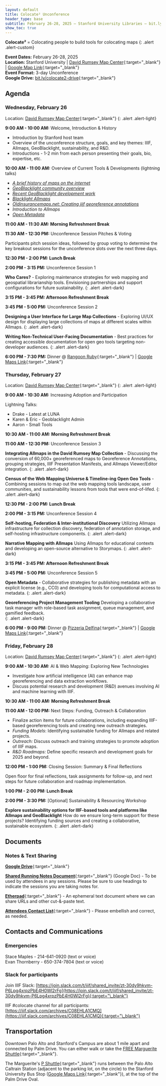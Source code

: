 ```yaml
---
layout: default
title: Colocate² Unconference
header_type: base
subtitle: February 26-28, 2025 – Stanford University Libraries – bit.ly/colocate2
show_toc: true
---
```


**Colocate²** = Colocating people to build tools for colocating maps
{: .alert .alert-custom}

**Event Dates:** February 26-28, 2025 \
**Location:** Stanford University \| [David Rumsey Map Center](https://drmc.stanford.edu){:target="\_blank"} \| [Google Map Link](https://maps.app.goo.gl/YNQZAo7xu9iyApAg9){:target="\_blank"}  
**Event Format:** 3-day Unconference \
**Google Drive:** [bit.ly/colocate2-drive](https://drive.google.com/drive/folders/1K-8NNRl76waz_EEaEePZp_W7f-1GckLf){:target="\_blank"}

## Agenda

### Wednesday, February 26

Location: [David Rumsey Map Center](https://drmc.stanford.edu){:target="\_blank"}
{: .alert .alert-light}

**9:00 AM - 10:00 AM:** Welcome, Introduction & History

- Introduction by Stanford host team
- Overview of the unconference structure, goals, and key themes: IIIF, Allmaps, GeoBlacklight, sustainability, and R&D.
- Introductions - 1-2 min from each person presenting their goals, bio, expertise, etc.

**10:00 AM - 11:00 AM:** Overview of Current Tools & Developments (lightning talks)

- [_A brief history of maps on the internet_](https://slides.com/staceymaples/iiif-maps-showcase)
- [_GeoBlacklight community overview_](https://geoblacklight.org/GBL-community.slides.html)
- [_Recent GeoBlacklight development work_](https://docs.google.com/presentation/u/0/d/1HDzOLhek2wIRavmJy_TkE_RoTAbRZmjSwEn1mC2Xdb8/edit)
- [_Blacklight Allmaps_](https://docs.google.com/presentation/d/13_SqSZ7lOADsjPZZmOsokFcoT7ytT9VRn2wIPqlU3Xo/edit?usp=sharing)
- [_Oldinsurancemaps.net: Creating iiif georeference annotations_](https://tiny.cc/colocate2025-ac)
- _Introduction to Allmaps_
- [_Open Metadata_](https://docs.google.com/presentation/d/13iBqQGwejLIMRhbFBt6ZVawb_Kd9h23OiufstAt5jzA/edit#slide=id.g33a3d7789c9_0_40)

**11:00 AM - 11:30 AM: Morning Refreshment Break**

**11:30 AM - 12:30 PM:** Unconference Session Pitches & Voting

Participants pitch session ideas, followed by group voting to determine the key breakout sessions for the unconference slots over the next three days.

**12:30 PM - 2:00 PM: Lunch Break**

**2:00 PM - 3:15 PM:** Unconference Session 1

**Who Cares?** - Exploring maintenance strategies for web mapping and geospatial librarianship tools. Envisioning partnerships and support configurations for future sustainability.
{: .alert .alert-dark}

**3:15 PM - 3:45 PM: Afternoon Refreshment Break**

**3:45 PM - 5:00 PM:** Unconference Session 2

**Designing a User Interface for Large Map Collections** - Exploring UI/UX design for displaying large collections of maps at different scales within Allmaps.
{: .alert .alert-dark}

**Writing Non-Technical User-Facing Documentation** - Best practices for creating accessible documentation for open geo tools targeting non-developer audiences.
{: .alert .alert-dark}

**6:00 PM - 7:30 PM:** Dinner @ [Rangoon Ruby](https://rangoonruby.com){:target="\_blank"} \| [Google Maps Link](https://maps.app.goo.gl/BsPJLwAcATgitrRt6){:target="\_blank"}

### Thursday, February 27

Location: [David Rumsey Map Center](https://drmc.stanford.edu){:target="\_blank"}
{: .alert .alert-light}

**9:00 AM - 10:30 AM:** Increasing Adoption and Participation

Lightning Talks:
* Drake - Latest at LUNA
* Karen & Eric - Geoblacklight Admin
* Aaron - Small Tools

**10:30 AM - 11:00 AM: Morning Refreshment Break**

**11:00 AM - 12:30 PM:** Unconference Session 3


**Integrating Allmaps in the David Rumsey Map Collection** - Discussing the conversion of 60,000+ georeferenced maps to Georeference Annotations, grouping strategies, IIIF Presentation Manifests, and Allmaps Viewer/Editor integration.
{: .alert .alert-dark}

**Census of the Web Mapping Universe & Timeline-ing Open Geo Tools** - Combining sessions to map out the web mapping tools landscape, user communities, and sustainability lessons from tools that were end-of-lifed.
{: .alert .alert-dark}

**12:30 PM - 2:00 PM: Lunch Break**

**2:00 PM - 3:15 PM:** Unconference Session 4

**Self-hosting, Federation & Inter-institutional Discovery**
Utilizing Allmaps infrastructure for collection discovery, federation of annotation storage, and self-hosting infrastructure components.
{: .alert .alert-dark}

**Narrative Mapping with Allmaps**
Using Allmaps for educational contexts and developing an open-source alternative to Storymaps.
{: .alert .alert-dark}


**3:15 PM - 3:45 PM: Afternoon Refreshment Break**

**3:45 PM - 5:00 PM:** Unconference Session 5

**Open Metadata** - Collaborative strategies for publishing metadata with an explicit license (e.g., CC0) and developing tools for computational access to metadata.
{: .alert .alert-dark}

**Georeferencing Project Management Tooling**
Developing a collaborative task manager with role-based task assignment, queue management, and gamified feedback.  
{: .alert .alert-dark}

**6:00 PM - 9:00 PM:** Dinner @ [Pizzeria Delfina](https://www.pizzeriadelfina.com/location/palo-alto/){:target="\_blank"} \| [Google Maps Link](https://maps.app.goo.gl/VmWcDc4pvZnjoAKU9){:target="\_blank"}

### Friday, February 28

Location: [David Rumsey Map Center](https://drmc.stanford.edu){:target="\_blank"}
{: .alert .alert-light}

**9:00 AM - 10:30 AM:** AI & Web Mapping: Exploring New Technologies

- Investigate how artificial intelligence (AI) can enhance map georeferencing and data extraction workflows.
- Discuss potential research and development (R&D) avenues involving AI and machine learning with IIIF.

**10:30 AM - 11:00 AM: Morning Refreshment Break**

**11:00 AM - 12:00 PM:** Next Steps: Funding, Outreach & Collaboration

- Finalize action items for future collaborations, including expanding IIIF-based georeferencing tools and creating new outreach strategies.
- _Funding Models_: Identifying sustainable funding for Allmaps and related projects.
- _Outreach:_ Discuss outreach and training strategies to promote adoption of IIIF maps.
- _R&D Roadmaps:_ Define specific research and development goals for 2025 and beyond.

**12:00 PM - 1:00 PM:** Closing Session: Summary & Final Reflections

Open floor for final reflections, task assignments for follow-up, and next steps for future collaboration and roadmap implementation.

**1:00 PM - 2:00 PM: Lunch Break**

**2:00 PM - 3:30 PM:** [Optional] Sustainability & Resourcing Workshop

**Explore sustainability options for IIIF-based tools and platforms like Allmaps and GeoBlacklight**
How do we ensure long-term support for these projects? Identifying funding sources and creating a collaborative, sustainable ecosystem.
{: .alert .alert-dark}

## Documents

### Notes & Text Sharing

[**Google Drive**](https://drive.google.com/drive/folders/1K-8NNRl76waz_EEaEePZp_W7f-1GckLf){:target="\_blank"}

[**Shared Running Notes Document**](https://docs.google.com/document/d/1N2JF2hx4kJOXufKNm9kig6kUr-64se4KTn0CzjpG5WU/edit?usp=sharing){:target="\_blank"} (Google Doc) - To be used by attendees in any sessions. Please be sure to use headings to indicate the sessions you are taking notes for.

[**Etherpad**](https://etherpad.wikimedia.org/p/colocate2){:target="\_blank"} - An ephemeral text document where we can share URLs and other cut-&-paste text.

[**Attendees Contact List**](https://docs.google.com/spreadsheets/d/1ed9fuWgjZ3djieX5lpjPfYdd1cXdr_MIO2K2eYaxMI0/edit?usp=sharing){:target="\_blank"} - Please embellish and correct, as needed.

## Contacts and Communications

### Emergencies

Stace Maples - 214-641-0920 (text or voice) \
Evan Thornberry - 650-374-7804 (text or voice)

### Slack for participants

Join IIIF Slack: [https://join.slack.com/t/iiif/shared_invite/zt-30dy9hkvm-P6Lpg4xrpzPbE4H0Wl2rFg](https://join.slack.com/t/iiif/shared_invite/zt-30dy9hkvm-P6Lpg4xrpzPbE4H0Wl2rFg){:target="\_blank"}

IIIF #colocate channel for all participants: [https://iiif.slack.com/archives/C08EHLA1CMQ](https://iiif.slack.com/archives/C08EHLA1CMQ){:target="\_blank"}

## Transportation

Downtown Palo Alto and Stanford's Campus are about 1 mile apart and connected by Palm Drive. You can either walk or take the [FREE Marguerite Shuttle](https://transportation.stanford.edu/getting-stanford/marguerite/shuttle-lines-and-schedules){:target="\_blank"}.

The Marguerite's [P Shuttle](https://transportation.stanford.edu/marguerite/p){:target="\_blank"} runs between the Palo Alto Caltrain Station (adjacent to the parking lot, on the circle) to the Stanford University Bus Stop ([Google Maps Link](https://maps.app.goo.gl/fqmoPHPCxStAVGG38){:target="\_blank"}), at the top of the Palm Drive Oval.
